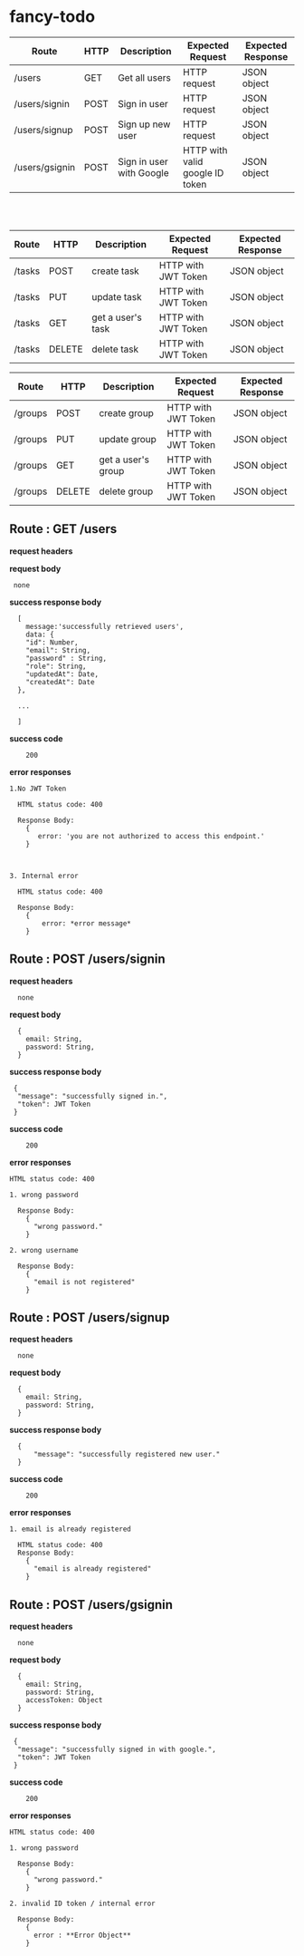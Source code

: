 # fancy-todo

| Route | HTTP | Description |  Expected Request | Expected Response | 
|-------|-----|-----------|-------------------|-----------------|
|/users | GET | Get all users | HTTP request | JSON object  | 
|/users/signin | POST | Sign in user | HTTP request | JSON object  |
|/users/signup | POST | Sign up new user | HTTP request | JSON object  
|/users/gsignin | POST | Sign in user with Google | HTTP with valid google ID token | JSON object  


<br>
<br>

| Route | HTTP | Description |  Expected Request | Expected Response | 
|-------|-----|-----------|-------------------|-----------------|
|/tasks | POST | create task | HTTP with JWT Token | JSON object  |
|/tasks | PUT | update task | HTTP with JWT Token | JSON object  |
|/tasks | GET | get a user's task | HTTP with JWT Token | JSON object  |
|/tasks | DELETE |  delete task | HTTP with JWT Token | JSON object  |


| Route | HTTP | Description |  Expected Request | Expected Response | 
|-------|-----|-----------|-------------------|-----------------|
|/groups | POST | create group | HTTP with JWT Token | JSON object  |
|/groups | PUT | update group | HTTP with JWT Token | JSON object  |
|/groups | GET | get a user's group | HTTP with JWT Token | JSON object  |
|/groups | DELETE |  delete group | HTTP with JWT Token | JSON object  |


  ## Route : GET /users

  
  **request headers**

    

  **request body**

     none

  **success response body**

      [
        message:'successfully retrieved users',
        data: {
        "id": Number,
        "email": String,
        "password" : String,
        "role": String,
        "updatedAt": Date,
        "createdAt": Date
      },
      
      ... 
      
      ]

  **success code**

        200

  **error responses**

    1.No JWT Token
     
      HTML status code: 400

      Response Body:
        {
           error: 'you are not authorized to access this endpoint.'
        }

   

    3. Internal error 
    
      HTML status code: 400

      Response Body:
        {
            error: *error message*
        }


  ## Route : POST /users/signin

  **request headers**

      none
      
  **request body**

      {
        email: String,
        password: String,
      }

  **success response body**

     {
      "message": "successfully signed in.",
      "token": JWT Token
     }

  **success code**

        200

  **error responses**

    HTML status code: 400 

    1. wrong password
     
      Response Body:
        {
          "wrong password."
        }

    2. wrong username
     
      Response Body:
        {
          "email is not registered"
        }


  ## Route : POST /users/signup

  **request headers**

      none

  **request body**

      {
        email: String,
        password: String,
      }

  **success response body**

      {
          "message": "successfully registered new user."
      }

  **success code**

        200

  **error responses**

    1. email is already registered
     
      HTML status code: 400 
      Response Body:
        {
          "email is already registered"
        }
  

  ## Route : POST /users/gsignin

  **request headers**

      none
      
  **request body**

      {
        email: String,
        password: String,
        accessToken: Object
      }

  **success response body**

     {
      "message": "successfully signed in with google.",
      "token": JWT Token
     }

  **success code**

        200

  **error responses**

    HTML status code: 400 

    1. wrong password
     
      Response Body:
        {
          "wrong password."
        }

    2. invalid ID token / internal error
     
      Response Body:
        {
          error : **Error Object**
        }